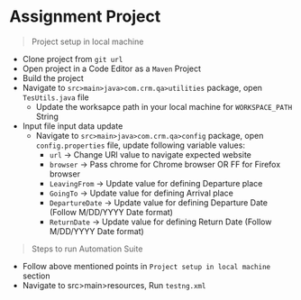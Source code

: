 # Assignment Project

> Project setup in local machine
-   Clone project from `git url`
-   Open project in a Code Editor as a `Maven` Project
-   Build the project
-   Navigate to `src>main>java>com.crm.qa>utilities` package, open `TesUtils.java` file
    -    Update the worksapce path in your local machine for `WORKSPACE_PATH` String
- Input file input data update
    -  Navigate to `src>main>java>com.crm.qa>config` package, open `config.properties` file, update following variable values:
        - `url` -> Change URl value to navigate expected website
        - `browser` -> Pass chrome for Chrome browser OR FF for Firefox browser
        - `LeavingFrom` -> Update value for defining Departure place
        - `GoingTo` -> Update value for defining Arrival place
        - `DepartureDate` -> Update value for defining Departure Date (Follow M/DD/YYYY Date format)
        - `ReturnDate` -> Update value for defining Return Date (Follow M/DD/YYYY Date format)

> Steps to run Automation Suite
-   Follow above mentioned points in `Project setup in local machine` section
-   Navigate to src>main>resources, Run `testng.xml`